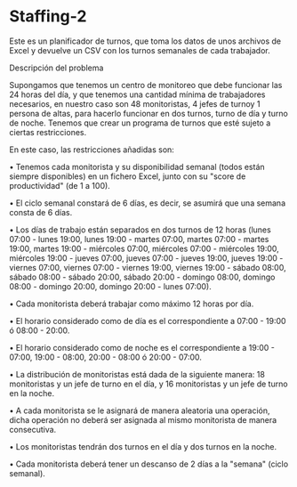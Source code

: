 # Staffing-2

Este es un planificador de turnos, que toma los datos de unos archivos de Excel y devuelve un CSV con los turnos semanales de cada trabajador.

Descripción del problema

Supongamos que tenemos un centro de monitoreo que debe funcionar las 24 horas del día, y que tenemos una cantidad mínima de trabajadores necesarios, en nuestro caso son 48 monitoristas, 4 jefes de turnoy 1 persona de altas, para hacerlo funcionar en dos turnos, turno de día y turno de noche. Tenemos que crear un programa de turnos que esté sujeto a ciertas restricciones.

En este caso, las restricciones añadidas son:

$\bullet$ Tenemos cada monitorista y su disponibilidad semanal (todos están siempre disponibles) en un fichero Excel, junto con su "score de productividad" (de 1 a 100).

$\bullet$ El ciclo semanal constará de 6 días, es decir, se asumirá que una semana consta de 6 días.

$\bullet$ Los días de trabajo están separados en dos turnos de 12 horas (lunes 07:00 - lunes 19:00, lunes 19:00 - martes 07:00, martes 07:00 - martes 19:00, martes 19:00 - miércoles 07:00, miércoles 07:00 - miércoles 19:00, miércoles 19:00 - jueves 07:00, jueves 07:00 - jueves 19:00, jueves 19:00 - viernes 07:00, viernes 07:00 - viernes 19:00, viernes 19:00 - sábado 08:00, sábado 08:00 - sábado 20:00, sábado 20:00 - domingo 08:00, domingo 08:00 - domingo 20:00, domingo 20:00 - lunes 07:00).

$\bullet$ Cada monitorista deberá trabajar como máximo 12 horas por día.

$\bullet$ El horario considerado como de día es el correspondiente a 07:00 - 19:00 ó 08:00 - 20:00.

$\bullet$ El horario considerado como de noche es el correspondiente a 19:00 - 07:00, 19:00 - 08:00,  20:00 - 08:00 ó 20:00 - 07:00.

$\bullet$ La distribución de monitoristas está dada de la siguiente manera: 18 monitoristas  y un jefe de turno en el día, y 16 monitoristas y un jefe de turno en la noche.

$\bullet$ A cada monitorista se le asignará de manera aleatoria una operación, dicha operación no deberá ser asignada al mismo monitorista de manera consecutiva.

$\bullet$ Los monitoristas tendrán dos turnos en el día y dos turnos en la noche.

$\bullet$ Cada monitorista deberá tener un descanso de 2 días a la "semana" (ciclo semanal).




